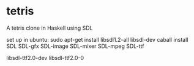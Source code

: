 tetris
======

A tetris clone in Haskell using SDL

set up in ubuntu: sudo apt-get install libsdl1.2-all libsdl-dev
caball install SDL SDL-gfx SDL-image SDL-mixer SDL-mpeg SDL-ttf

libsdl-ttf2.0-dev
libsdl-ttf2.0-0

